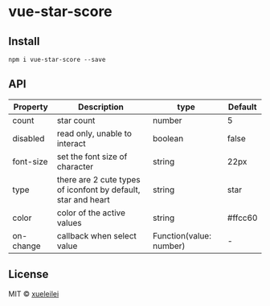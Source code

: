 # vue-star-score

## Install

```
npm i vue-star-score --save
```

## API

| Property | Description | type | Default |
| -------- | ----------- | ---- | ------- |
| count | star count | number | 5 |
| disabled | read only, unable to interact | boolean | false |
| font-size | set the font size of character | string | 22px |
| type | there are 2 cute types of iconfont by default, star and heart | string | star |
| color | color of the active values | string | #ffcc60 |
| on-change | callback when select value | Function(value: number) | - |

## License

MIT &copy; [xueleilei](http://auan.cn)
